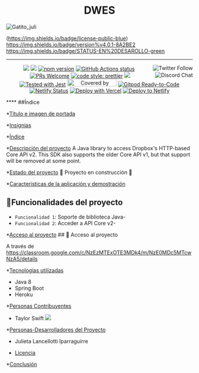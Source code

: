 <h1 align="center"> DWES </h1>
<img src="https://github.com/user-attachments/assets/c72bc924-dd0d-4885-8390-494cba2d45d8" align="center" alt ="Gatito_juli"/>


(https://img.shields.io/badge/license-public-blue)
https://img.shields.io/badge/version%v4.0.1-8A2BE2
https://img.shields.io/badge/STATUS-EN%20DESAROLLO-green
****
<p align="center">
  <a href="https://x.com/docusaurus"><img src="https://img.shields.io/twitter/follow/docusaurus.svg?style=social" align="right" alt="Twitter Follow" /></a>
  <a href="#backers" alt="sponsors on Open Collective"><img src="https://opencollective.com/Docusaurus/backers/badge.svg" /></a>
  <a href="#sponsors" alt="Sponsors on Open Collective"><img src="https://opencollective.com/Docusaurus/sponsors/badge.svg" /></a>
  <a href="https://www.npmjs.com/package/@docusaurus/core"><img src="https://img.shields.io/npm/v/@docusaurus/core.svg?style=flat" alt="npm version"></a>
  <a href="https://github.com/facebook/docusaurus/actions/workflows/tests.yml"><img src="https://github.com/facebook/docusaurus/actions/workflows/tests.yml/badge.svg" alt="GitHub Actions status"></a>
  <a href="CONTRIBUTING.md#pull-requests"><img src="https://img.shields.io/badge/PRs-welcome-brightgreen.svg" alt="PRs Welcome"></a>
  <a href="https://discord.gg/docusaurus"><img src="https://img.shields.io/discord/102860784329052160.svg" align="right" alt="Discord Chat" /></a>
  <a href= "https://github.com/prettier/prettier"><img alt="code style: prettier" src="https://img.shields.io/badge/code_style-prettier-ff69b4.svg"></a>
  <a href="#license"><img src="https://img.shields.io/github/license/sourcerer-io/hall-of-fame.svg?colorB=ff0000"></a>
  <a href="https://github.com/facebook/jest"><img src="https://img.shields.io/badge/tested_with-jest-99424f.svg" alt="Tested with Jest"></a>
  <a href="https://argos-ci.com" target="_blank" rel="noreferrer noopener" aria-label="Covered by Argos"><img src="https://argos-ci.com/badge.svg" alt="Covered by Argos" width="133" height="20" /></a>
  <a href="https://gitpod.io/#https://github.com/facebook/docusaurus"><img src="https://img.shields.io/badge/Gitpod-Ready--to--Code-blue?logo=gitpod" alt="Gitpod Ready-to-Code"/></a>
  <a href="https://app.netlify.com/sites/docusaurus-2/deploys"><img src="https://api.netlify.com/api/v1/badges/9e1ff559-4405-4ebe-8718-5e21c0774bc8/deploy-status" alt="Netlify Status"></a>
  <a href="https://vercel.com/new/clone?repository-url=https%3A%2F%2Fgithub.com%2Ffacebook%2Fdocusaurus%2Ftree%2Fmain%2Fexamples%2Fclassic&project-name=my-docusaurus-site&repo-name=my-docusaurus-site"><img src="https://vercel.com/button" alt="Deploy with Vercel"/></a>
  <a href="https://app.netlify.com/start/deploy?repository=https://github.com/slorber/docusaurus-starter"><img src="https://www.netlify.com/img/deploy/button.svg" alt="Deploy to Netlify"></a>
</p>
****
##Índice

*[Título e imagen de portada](#Título-e-imagen-de-portada)

*[Insignias](#insignias)

*[Índice](#índice)

*[Descripción del proyecto](#descripción-del-proyecto)
A Java library to access Dropbox's HTTP-based Core API v2. 
This SDK also supports the older Core API v1, but that support 
will be removed at some point.

*[Estado del proyecto](#Estado-del-proyecto)
:construction: Proyecto en construcción :construction: 

*[Características de la aplicación y demostración](#Características-de-la-aplicación-y-demostración)
## :hammer:Funcionalidades del proyecto

- `Funcionalidad 1`: Soporte de biblioteca Java-
- `Funcionalidad 2`: Acceder a API Core v2-

*[Acceso al proyecto](#acceso-proyecto)
\## 📁 Acceso al proyecto

A través de https://classroom.google.com/c/NzEzMTExOTE3MDk4/m/NzE0MDc5MTcwNzA5/details

*[Tecnologías utilizadas](#tecnologías-utilizadas)

- Java 8
- Spring Boot
- Heroku

*[Personas Contribuyentes](#personas-contribuyentes)
- Taylor Swift
<a href="https://github.com/facebook/docusaurus/graphs/contributors"><img src="https://opencollective.com/Docusaurus/contributors.svg?width=890&button=false" /></a>

*[Personas-Desarrolladores del Proyecto](#personas-desarrolladores)
- Julieta Lancellotti Iparraguirre
* [Licencia](#licencia)

*[Conclusión](#conclusión)



